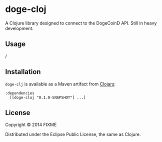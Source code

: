 # doge-cloj

A Clojure library designed to connect to the DogeCoinD API.
Still in heavy development.

## Usage

/

## Installation

`doge-clj` is available as a Maven artifact from [Clojars](http://clojars.org/doge-cloj):

    :dependencies
      [[doge-cloj "0.1.0-SNAPSHOT"] ...]

## License

Copyright © 2014 FIXME

Distributed under the Eclipse Public License, the same as Clojure.
